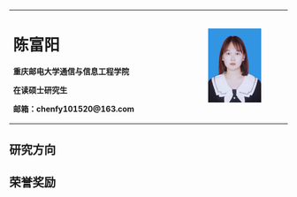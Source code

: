 <table border="0">
  <tr>
    <td width="70%">
      <h1>陈富阳</h1>
      <p><b>重庆邮电大学通信与信息工程学院</b></p>
      <p><b>在读硕士研究生</b></p>
      <p><b>邮箱：chenfy101520@163.com</b></p>
    </td>
    <td width="30%">
      <img src="/CFYChenFY.jpg" width="70%">
    </td>
  </tr>
</table>

## 研究方向

## 荣誉奖励

